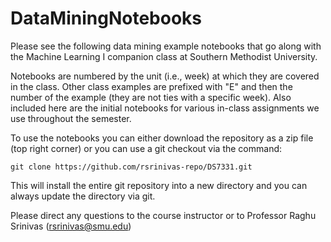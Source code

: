 # DataMiningNotebooks

Please see the following data mining example notebooks that go along with the Machine Learning I companion class at Southern Methodist University.  

Notebooks are numbered by the unit (i.e., week) at which they are covered in the class. Other class examples are prefixed with "E" and then the number of the example (they are not ties with a specific week). Also included here are the initial notebooks for various in-class assignments we use throughout the semester. 

To use the notebooks you can either download the repository as a zip file (top right corner) or you can use a git checkout via the command:
```
git clone https://github.com/rsrinivas-repo/DS7331.git
```

This will install the entire git repository into a new directory and you can always update the directory via git. 

Please direct any questions to the course instructor or to Professor Raghu Srinivas (rsrinivas@smu.edu)

